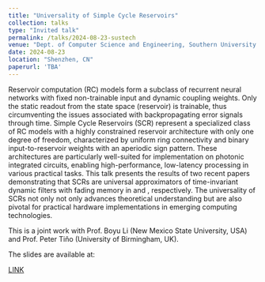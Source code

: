```yaml
---
title: "Universality of Simple Cycle Reservoirs"
collection: talks
type: "Invited talk"
permalink: /talks/2024-08-23-sustech
venue: "Dept. of Computer Science and Engineering, Southern University of Science and Technology"
date: 2024-08-23
location: "Shenzhen, CN"
paperurl: 'TBA'
---
```



Reservoir computation (RC) models form a subclass of recurrent neural networks with fixed non-trainable input and dynamic coupling weights. Only the static readout from the state space (reservoir) is trainable, thus circumventing the issues associated with backpropagating error signals through time. 
Simple Cycle Reservoirs (SCR) represent a specialized class of RC models with a highly constrained reservoir architecture with only one degree of freedom, characterized by uniform ring connectivity and binary input-to-reservoir weights with an aperiodic sign pattern. These architectures are particularly well-suited for implementation on photonic integrated circuits, enabling high-performance, low-latency processing in various practical tasks.
This talk presents the results of two recent papers demonstrating that SCRs are universal approximators of time-invariant dynamic filters with fading memory in and , respectively. The universality of SCRs not only not only advances theoretical understanding but are also pivotal for practical hardware implementations in emerging computing technologies.

This is a joint work with Prof. Boyu Li (New Mexico State University, USA)  and Prof. Peter Tiňo (University of Birmingham, UK).

The slides are available at:
<div class="link">
          <a href="TBA" target = "_blank">LINK</a>
</div>

